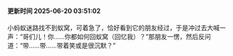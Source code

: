 

#### 更新时间 2025-06-20 03:51:02

小蚂蚁迷路找不到蚁窝，可着急了，恰好看到它的朋友经过，于是冲过去大喊一声：“哥们儿！你……你都如何回蚁窝（回忆我）？”那朋友一愣，然后反问道：“带……带……带着笑或是很沉默？” 
